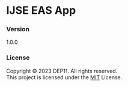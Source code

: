 # IJSE EAS App

### Version
1.0.0

### License
Copyright © 2023 DEP11. All rights reserved. <br>
This project is licensed under the [MIT](LICENSE.txt) License.